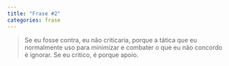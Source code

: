 ```yaml
---
title: "Frase #2"
categories: frase
---
```


> Se eu fosse contra, eu não criticaria, porque a tática que eu normalmente uso para minimizar e combater o que eu não concordo é ignorar. Se eu critico, é porque apoio.
